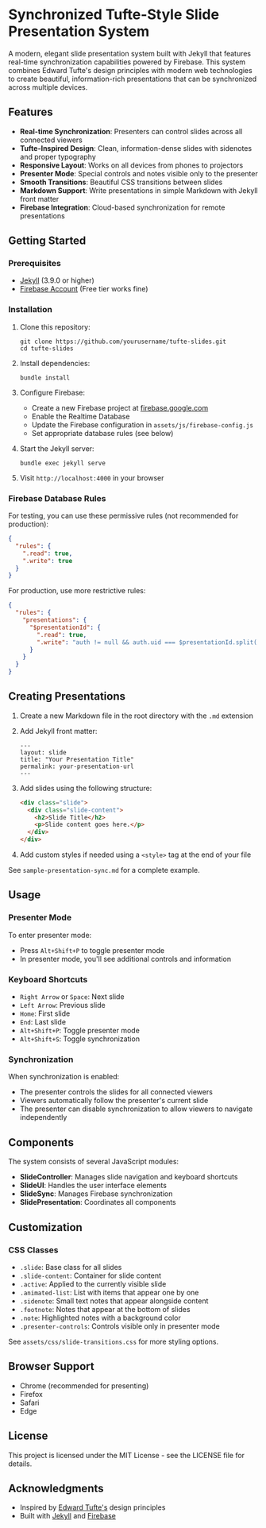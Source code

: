 # Synchronized Tufte-Style Slide Presentation System

A modern, elegant slide presentation system built with Jekyll that features real-time synchronization capabilities powered by Firebase. This system combines Edward Tufte's design principles with modern web technologies to create beautiful, information-rich presentations that can be synchronized across multiple devices.

## Features

- **Real-time Synchronization**: Presenters can control slides across all connected viewers
- **Tufte-Inspired Design**: Clean, information-dense slides with sidenotes and proper typography
- **Responsive Layout**: Works on all devices from phones to projectors
- **Presenter Mode**: Special controls and notes visible only to the presenter
- **Smooth Transitions**: Beautiful CSS transitions between slides
- **Markdown Support**: Write presentations in simple Markdown with Jekyll front matter
- **Firebase Integration**: Cloud-based synchronization for remote presentations

## Getting Started

### Prerequisites

- [Jekyll](https://jekyllrb.com/docs/installation/) (3.9.0 or higher)
- [Firebase Account](https://firebase.google.com/) (Free tier works fine)

### Installation

1. Clone this repository:
   ```
   git clone https://github.com/yourusername/tufte-slides.git
   cd tufte-slides
   ```

2. Install dependencies:
   ```
   bundle install
   ```

3. Configure Firebase:
   - Create a new Firebase project at [firebase.google.com](https://firebase.google.com/)
   - Enable the Realtime Database
   - Update the Firebase configuration in `assets/js/firebase-config.js`
   - Set appropriate database rules (see below)

4. Start the Jekyll server:
   ```
   bundle exec jekyll serve
   ```

5. Visit `http://localhost:4000` in your browser

### Firebase Database Rules

For testing, you can use these permissive rules (not recommended for production):

```json
{
  "rules": {
    ".read": true,
    ".write": true
  }
}
```

For production, use more restrictive rules:

```json
{
  "rules": {
    "presentations": {
      "$presentationId": {
        ".read": true,
        ".write": "auth != null && auth.uid === $presentationId.split('_')[0]"
      }
    }
  }
}
```

## Creating Presentations

1. Create a new Markdown file in the root directory with the `.md` extension
2. Add Jekyll front matter:
   ```
   ---
   layout: slide
   title: "Your Presentation Title"
   permalink: your-presentation-url
   ---
   ```
3. Add slides using the following structure:
   ```html
   <div class="slide">
     <div class="slide-content">
       <h2>Slide Title</h2>
       <p>Slide content goes here.</p>
     </div>
   </div>
   ```

4. Add custom styles if needed using a `<style>` tag at the end of your file

See `sample-presentation-sync.md` for a complete example.

## Usage

### Presenter Mode

To enter presenter mode:
- Press `Alt+Shift+P` to toggle presenter mode
- In presenter mode, you'll see additional controls and information

### Keyboard Shortcuts

- `Right Arrow` or `Space`: Next slide
- `Left Arrow`: Previous slide
- `Home`: First slide
- `End`: Last slide
- `Alt+Shift+P`: Toggle presenter mode
- `Alt+Shift+S`: Toggle synchronization

### Synchronization

When synchronization is enabled:
- The presenter controls the slides for all connected viewers
- Viewers automatically follow the presenter's current slide
- The presenter can disable synchronization to allow viewers to navigate independently

## Components

The system consists of several JavaScript modules:

- **SlideController**: Manages slide navigation and keyboard shortcuts
- **SlideUI**: Handles the user interface elements
- **SlideSync**: Manages Firebase synchronization
- **SlidePresentation**: Coordinates all components

## Customization

### CSS Classes

- `.slide`: Base class for all slides
- `.slide-content`: Container for slide content
- `.active`: Applied to the currently visible slide
- `.animated-list`: List with items that appear one by one
- `.sidenote`: Small text notes that appear alongside content
- `.footnote`: Notes that appear at the bottom of slides
- `.note`: Highlighted notes with a background color
- `.presenter-controls`: Controls visible only in presenter mode

See `assets/css/slide-transitions.css` for more styling options.

## Browser Support

- Chrome (recommended for presenting)
- Firefox
- Safari
- Edge

## License

This project is licensed under the MIT License - see the LICENSE file for details.

## Acknowledgments

- Inspired by [Edward Tufte's](https://www.edwardtufte.com/tufte/) design principles
- Built with [Jekyll](https://jekyllrb.com/) and [Firebase](https://firebase.google.com/)
